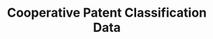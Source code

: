 ---
bigquery: https://console.cloud.google.com/bigquery?p=patents-public-data&d=cpc&page=dataset
citation: '“Cooperative Patent Classification” by the EPO and USPTO, for public use. '
contributors: EPO, USPTO
cost: None
description: Cooperative Patent Classification Data contains the scheme and definitions
  of the Cooperative Patent Classification system for classifying patent documents.
  The CPC is the result of a partnership between the EPO and the USPTO in their joint
  effort to develop a common, internationally compatible classification system for
  technical documents, in particular patent publications, which will be used by both
  offices in the patent granting process
documentation: https://www.cooperativepatentclassification.org/cpcSchemeAndDefinitions
last_edit: Mon, 04 Apr 2022 19:07:06 GMT
location: https://www.cooperativepatentclassification.org/index
maintained_by: USPTO, EPO
schema_fields: '[''ipcConcordant'', ''titlePart'', ''dateRevised'', ''definition'',
  ''date_revised'', ''sizeCache'', ''breakdownCode'', ''residual_references'', ''parents'',
  ''synonyms'', ''child_groups'', ''breakdown_code'', ''children'', ''notAllocatable'',
  ''status'', ''childGroups'', ''additional_only'', ''residualReferences'', ''ipc_concordant'',
  ''applicationReferences'', ''informative_references'', ''title_part'', ''level'',
  ''title_full'', ''informativeReferences'', ''titleFull'', ''symbol'', ''limitingReferences'',
  ''limiting_references'', ''application_references'', ''not_allocatable'', ''glossary'']'
shortname: cooperative_patent_classification
tags:
- patents
- science
title: Cooperative Patent Classification Data
uuid: 984374a7-16e9-4b35-9445-458daceb01bf
---